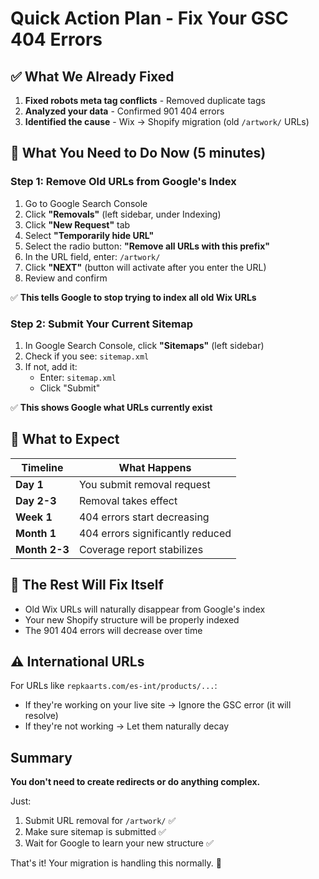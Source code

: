 # Quick Action Plan - Fix Your GSC 404 Errors

## ✅ What We Already Fixed

1. **Fixed robots meta tag conflicts** - Removed duplicate tags
2. **Analyzed your data** - Confirmed 901 404 errors
3. **Identified the cause** - Wix → Shopify migration (old `/artwork/` URLs)

## 🚀 What You Need to Do Now (5 minutes)

### Step 1: Remove Old URLs from Google's Index

1. Go to Google Search Console
2. Click **"Removals"** (left sidebar, under Indexing)
3. Click **"New Request"** tab
4. Select **"Temporarily hide URL"**
5. Select the radio button: **"Remove all URLs with this prefix"**
6. In the URL field, enter: `/artwork/`
7. Click **"NEXT"** (button will activate after you enter the URL)
8. Review and confirm

✅ **This tells Google to stop trying to index all old Wix URLs**

### Step 2: Submit Your Current Sitemap

1. In Google Search Console, click **"Sitemaps"** (left sidebar)
2. Check if you see: `sitemap.xml`
3. If not, add it:
   - Enter: `sitemap.xml`
   - Click "Submit"

✅ **This shows Google what URLs currently exist**

## 📅 What to Expect

| Timeline | What Happens |
|----------|--------------|
| **Day 1** | You submit removal request |
| **Day 2-3** | Removal takes effect |
| **Week 1** | 404 errors start decreasing |
| **Month 1** | 404 errors significantly reduced |
| **Month 2-3** | Coverage report stabilizes |

## 🎯 The Rest Will Fix Itself

- Old Wix URLs will naturally disappear from Google's index
- Your new Shopify structure will be properly indexed
- The 901 404 errors will decrease over time

## ⚠️ International URLs

For URLs like `repkaarts.com/es-int/products/...`:
- If they're working on your live site → Ignore the GSC error (it will resolve)
- If they're not working → Let them naturally decay

## Summary

**You don't need to create redirects or do anything complex.**

Just:
1. Submit URL removal for `/artwork/` ✅
2. Make sure sitemap is submitted ✅
3. Wait for Google to learn your new structure ✅

That's it! Your migration is handling this normally. 🎉
